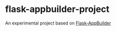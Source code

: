 # flask-appbuilder-project

An experimental project based on [Flask-AppBuilder](https://github.com/dpgaspar/Flask-AppBuilder)
